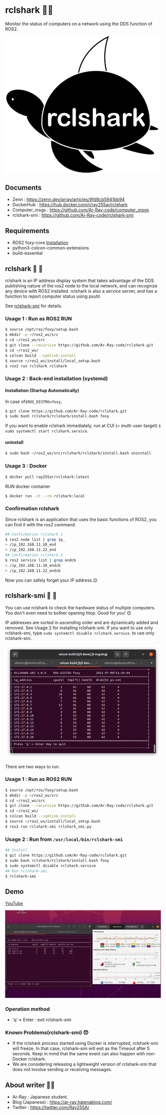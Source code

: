 # rclshark​ :turtle::shark:

Monitor the status of computers on a network using the DDS function of ROS2.

<img src="images_for_readme/rclshark_swim.png" alt="rclshark_swim"  />

## Documents

- Zenn : https://zenn.dev/array/articles/9fd8cb5941bb94
- DockerHub : https://hub.docker.com/r/ray255ar/rclshark
- Computer_msgs : https://github.com/Ar-Ray-code/computer_msgs
- rclshark-smi : https://github.com/Ar-Ray-code/rclshark-smi

## Requirements

- ROS2 foxy-core [Installation](https://docs.ros.org/en/foxy/Installation.html)
- python3-colcon-common-extensions
- build-essential

## rclshark​ :turtle: :shark:

rclshark is an IP address display system that takes advantage of the DDS publishing nature of the ros2 node to the local network, and can recognize any device with ROS2 installed.
rclshark is also a service server, and has a function to report computer status using psutil.

See [rclshark-smi](https://github.com/Ar-Ray-code/rclshark#rclshark-smi-turtle-shark) for details.


### Usage 1 : Run as ROS2 RUN

```bash
$ source /opt/ros/foxy/setup.bash
$ mkdir -p ~/ros2_ws/src
$ cd ~/ros2_ws/src
$ git clone --recursive https://github.com/Ar-Ray-code/rclshark.git
$ cd ~/ros2_ws/
$ colcon build --symlink-install
$ source ~/ros2_ws/install/local_setup.bash
$ ros2 run rclshark rclshark
```

### Usage 2 : Back-end installation (systemd)

#### Installation (Startup Automatically)

In case of`$ROS_DISTRO=foxy`,

```bash
$ git clone https://github.com/Ar-Ray-code/rclshark.git
$ sudo bash rclshark/rclshark/install.bash foxy
```

If you want to enable rclshark immediately, run at CUI (= multi-user-target) `$ sudo systemctl start rclshark.service`.

#### uninstall

```bash
$ sudo bash ~/ros2_ws/src/rclshark/rclshark/install.bash uninstall
```

### Usage 3 : Docker

```bash
$ docker pull ray255ar/rclshark:latest
```

RUN docker container
```bash
$ docker run -it --rm rclshark:local
```

### Confirmation rclshark

Since rclshark is an application that uses the basic functions of ROS2, you can find it with the ros2 command.

```bash
## Confirmation rclshark 1
$ ros2 node list | grep ip_
> /ip_192.168.11.10_end
> /ip_192.168.11.22_end
## Confirmation rclshark 2
$ ros2 service list | grep endcb
> /ip_192.168.11.10_endcb
> /ip_192.168.11.22_endcb
```

Now you can safely forget your IP address.:wink:

## rclshark-smi​ :turtle: :shark:

You can use rclshark to check the hardware status of multiple computers. You don't even need to bother opening htop. Good for you! :blush:

IP addresses are sorted in ascending order and are dynamically added and removed. See Usage 2 for installing rclshark-smi. If you want to use only rclshark-smi, type `sudo systemctl disable rclshark.service`. to use only rclshark-smi.

![rclshark-smi-docker](images_for_readme/rclshark-smi-docker.png)

There are two ways to run.

### Usage 1 : Run as ROS2 RUN

```bash
$ source /opt/ros/foxy/setup.bash
$ mkdir -p ~/ros2_ws/src
$ cd ~/ros2_ws/src
$ git clone --recursive https://github.com/Ar-Ray-code/rclshark.git
$ cd ~/ros2_ws/
$ colcon build --symlink-install
$ source ~/ros2_ws/install/local_setup.bash
$ ros2 run rclshark-smi rclshark_smi.py
```

### Usage 2 : Run from `/usr/local/bin/rclshark-smi`

```bash
## Install
$ git clone https://github.com/Ar-Ray-code/rclshark.git
$ sudo bash rclshark/rclshark/install.bash foxy
$ sudo systemctl disable rclshark.service
## Run rclshark-smi
$ rclshark-smi
```

## Demo

[YouTube](https://youtu.be/SC5XEYPq4D0)

![](images_for_readme/rclshark-demo.gif)


### Operation method

- 'q'-> Enter : exit rclshark-smi

### Known Problems​ ​(rclshark-smi) :disappointed:

- If the rclshark process started using Docker is interrupted, rclshark-smi will freeze. In that case, rclshark-smi will exit as the Timeout after 5 seconds. Keep in mind that the same event can also happen with non-Docker rclshark.
- We are considering releasing a lightweight version of rclshark-smi that does not involve sending or receiving messages.


## About writer :turtle::shark:

- Ar-Ray : Japanese student.
- Blog (Japanese) : https://ar-ray.hatenablog.com/
- Twitter : https://twitter.com/Ray255Ar

